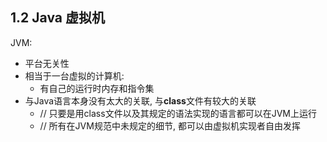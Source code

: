 
## 1.2 Java 虚拟机

JVM:
* 平台无关性
* 相当于一台虚拟的计算机:
    * 有自己的运行时内存和指令集
* 与Java语言本身没有太大的关联, 与**class**文件有较大的关联
    * // 只要是用class文件以及其规定的语法实现的语言都可以在JVM上运行
    * // 所有在JVM规范中未规定的细节, 都可以由虚拟机实现者自由发挥